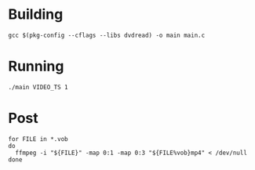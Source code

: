 # Building

`gcc $(pkg-config --cflags --libs dvdread) -o main main.c`

# Running

`./main VIDEO_TS 1`

# Post

```
for FILE in *.vob
do
  ffmpeg -i "${FILE}" -map 0:1 -map 0:3 "${FILE%vob}mp4" < /dev/null
done
```
